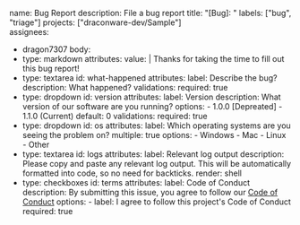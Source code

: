 name: Bug Report
description: File a bug report
title: "[Bug]: "
labels: ["bug", "triage"]
projects: ["draconware-dev/Sample"]    
assignees:
  - dragon7307
body:
  - type: markdown
    attributes:
      value: |
        Thanks for taking the time to fill out this bug report!
  - type: textarea
    id: what-happened
    attributes:
      label: Describe the bug?
      description: What happened?
    validations:
      required: true
  - type: dropdown
    id: version
    attributes:
      label: Version
      description: What version of our software are you running?
      options:
        - 1.0.0 [Depreated]
        - 1.1.0 (Current)
      default: 0
    validations:
      required: true
  - type: dropdown
    id: os
    attributes:
      label: Which operating systems are you seeing the problem on?
      multiple: true
      options:
        - Windows
        - Mac
        - Linux
        - Other 
  - type: textarea
    id: logs
    attributes:
      label: Relevant log output
      description: Please copy and paste any relevant log output. This will be automatically formatted into code, so no need for backticks.
      render: shell
  - type: checkboxes
    id: terms
    attributes:
      label: Code of Conduct
      description: By submitting this issue, you agree to follow our [Code of Conduct](https://github.com/dragon7307/Sample/blob/main/.github/CODE_OF_CONDUCT.md)
      options:
        - label: I agree to follow this project's Code of Conduct
          required: true
